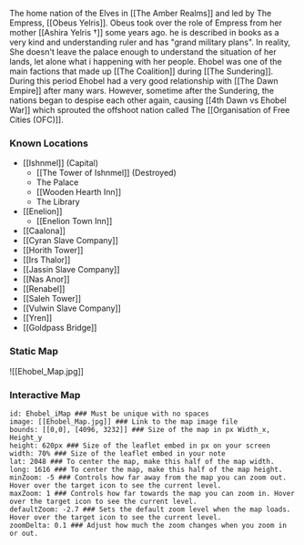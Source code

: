 The home nation of the Elves in [[The Amber Realms]] and led by The Empress, [[Obeus Yelris]]. Obeus took over the role of Empress from her mother [[Ashira Yelris †]] some years ago. he is described in books as a very kind and understanding ruler and has "grand military plans". In reality, She doesn't leave the palace enough to understand the situation of her lands, let alone what i happening with her people. Ehobel was one of the main factions that made up [[The Coalition]] during [[The Sundering]]. During this period Ehobel had a very good relationship with [[The Dawn Empire]] after many wars. However, sometime after the Sundering, the nations began to despise each other again, causing [[4th Dawn vs Ehobel War]] which sprouted the offshoot nation called The [[Organisation of Free Cities (OFC)]].

### Known Locations
- [[Ishnmel]] (Capital)
	- [[The Tower of Ishnmel]] (Destroyed)
	- The Palace
	- [[Wooden Hearth Inn]]
	- The Library
- [[Enelion]]
	- [[Enelion Town Inn]]
- [[Caalona]]
- [[Cyran Slave Company]]
- [[Horith Tower]]
- [[Irs Thalor]]
- [[Jassin Slave Company]]
- [[Nas Anor]]
- [[Renabel]]
- [[Saleh Tower]]
- [[Vulwin Slave Company]]
- [[Yren]]
- [[Goldpass Bridge]]

### Static Map
![[Ehobel_Map.jpg]]

### Interactive Map
```leaflet  
id: Ehobel_iMap ### Must be unique with no spaces  
image: [[Ehobel_Map.jpg]] ### Link to the map image file  
bounds: [[0,0], [4096, 3232]] ### Size of the map in px Width_x, Height_y  
height: 620px ### Size of the leaflet embed in px on your screen  
width: 70% ### Size of the leaflet embed in your note  
lat: 2048 ### To center the map, make this half of the map width.  
long: 1616 ### To center the map, make this half of the map height.  
minZoom: -5 ### Controls how far away from the map you can zoom out. Hover over the target icon to see the current level.  
maxZoom: 1 ### Controls how far towards the map you can zoom in. Hover over the target icon to see the current level.  
defaultZoom: -2.7 ### Sets the default zoom level when the map loads. Hover over the target icon to see the current level.  
zoomDelta: 0.1 ### Adjust how much the zoom changes when you zoom in or out.
```
